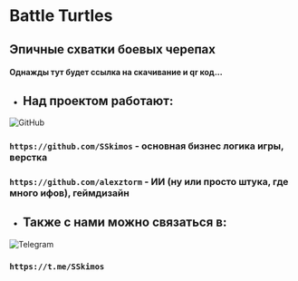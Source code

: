 # Battle Turtles

## Эпичные схватки боевых черепах

#### Однажды тут будет ссылка на скачивание и qr код...

+ ## Над проектом работают:
![GitHub](https://img.shields.io/badge/github-%23121011.svg?style=for-the-badge&logo=github&logoColor=white)
### `https://github.com/SSkimos` - основная бизнес логика игры, верстка
### `https://github.com/alexztorm` - ИИ (ну или просто штука, где много ифов), геймдизайн

+ ## Также с нами можно связаться в:
![Telegram](https://img.shields.io/badge/Telegram-2CA5E0?style=for-the-badge&logo=telegram&logoColor=white)
### `https://t.me/SSkimos`

